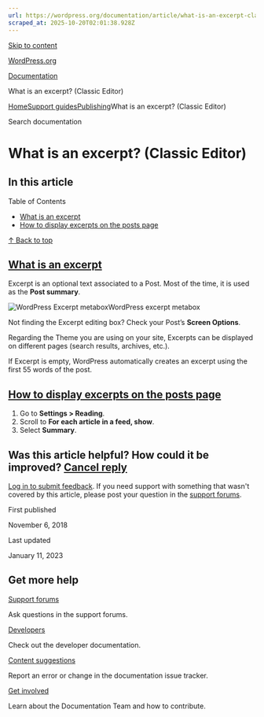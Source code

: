 ```yaml
---
url: https://wordpress.org/documentation/article/what-is-an-excerpt-classic-editor
scraped_at: 2025-10-20T02:01:38.928Z
---
```


[Skip to content](https://wordpress.org/documentation/article/what-is-an-excerpt-classic-editor/#wp--skip-link--target)

[WordPress.org](https://wordpress.org/)

[Documentation](https://wordpress.org/documentation)

What is an excerpt? (Classic Editor)

[Home](https://wordpress.org/documentation)[Support guides](https://wordpress.org/documentation/support-guides/)[Publishing](https://wordpress.org/documentation/category/publishing/)What is an excerpt? (Classic Editor)

Search documentation

# What is an excerpt? (Classic Editor)

## In this article

Table of Contents

- [What is an excerpt](https://wordpress.org/documentation/article/what-is-an-excerpt-classic-editor/#what-is-an-excerpt)
- [How to display excerpts on the posts page](https://wordpress.org/documentation/article/what-is-an-excerpt-classic-editor/#how-to-display-excerpts-on-the-posts-page)

[↑ Back to top](https://wordpress.org/documentation/article/what-is-an-excerpt-classic-editor/#wp--skip-link--target)

## [What is an excerpt](https://wordpress.org/documentation/article/what-is-an-excerpt-classic-editor/\#what-is-an-excerpt)

Excerpt is an optional text associated to a Post. Most of the time, it is used as the **Post summary**.

![WordPress Excerpt metabox](https://wordpress.org/documentation/files/2018/11/WordPress-Excerpt-editor.jpg)WordPress excerpt metabox

Not finding the Excerpt editing box? Check your Post’s **Screen Options**.

Regarding the Theme you are using on your site, Excerpts can be displayed on different pages (search results, archives, etc.).

If Excerpt is empty, WordPress automatically creates an excerpt using the first 55 words of the post.

## [How to display excerpts on the posts page](https://wordpress.org/documentation/article/what-is-an-excerpt-classic-editor/\#how-to-display-excerpts-on-the-posts-page)

1. Go to **Settings > Reading**.
2. Scroll to **For each article in a feed, show**.
3. Select **Summary**.

## Was this article helpful? How could it be improved? [Cancel reply](https://wordpress.org/documentation/article/what-is-an-excerpt-classic-editor/\#respond)

[Log in to submit feedback](https://login.wordpress.org/?redirect_to=https%3A%2F%2Fwordpress.org%2Fdocumentation%2Farticle%2Fwhat-is-an-excerpt-classic-editor%2F&locale=en_US). If you need support with something that wasn't covered by this article, please post your question in the [support forums](https://wordpress.org/support/forums/).

First published

November 6, 2018

Last updated

January 11, 2023

## Get more help

[Support forums](https://wordpress.org/support/forums/)

Ask questions in the support forums.

[Developers](https://developer.wordpress.org/)

Check out the developer documentation.

[Content suggestions](https://github.com/WordPress/Documentation-Issue-Tracker/issues)

Report an error or change in the documentation issue tracker.

[Get involved](https://make.wordpress.org/docs/)

Learn about the Documentation Team and how to contribute.